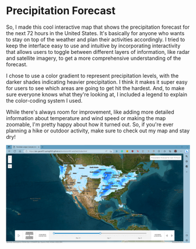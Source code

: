 # Precipitation Forecast 

So, I made this cool interactive map that shows the precipitation forecast for the next 72 hours in the United States. It's basically for anyone who wants to stay on top of the weather and plan their activities accordingly. I tried to keep the interface easy to use and intuitive by incorporating interactivity that allows users to toggle between different layers of information, like radar and satellite imagery, to get a more comprehensive understanding of the forecast.

I chose to use a color gradient to represent precipitation levels, with the darker shades indicating heavier precipitation. I think it makes it super easy for users to see which areas are going to get hit the hardest. And, to make sure everyone knows what they're looking at, I included a legend to explain the color-coding system I used.

While there's always room for improvement, like adding more detailed information about temperature and wind speed or making the map zoomable, I'm pretty happy about how it turned out. So, if you're ever planning a hike or outdoor activity, make sure to check out my map and stay dry!

![](images/Screenshot_2023-03-30_051542.png)
